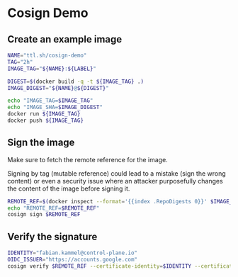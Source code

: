 # Cosign Demo

## Create an example image

```bash
NAME="ttl.sh/cosign-demo"
TAG="2h"
IMAGE_TAG="${NAME}:${LABEL}"

DIGEST=$(docker build -q -t ${IMAGE_TAG} .)
IMAGE_DIGEST="${NAME}@${DIGEST}"

echo "IMAGE_TAG=$IMAGE_TAG"
echo "IMAGE_SHA=$IMAGE_DIGEST"
docker run ${IMAGE_TAG}
docker push ${IMAGE_TAG}
```

## Sign the image

Make sure to fetch the remote reference for the image.

Signing by tag (mutable reference) could lead to a mistake (sign the wrong content)
or even a security issue where an attacker purposefully changes the content of
the image before signing it.

```bash
REMOTE_REF=$(docker inspect --format='{{index .RepoDigests 0}}' $IMAGE_TAG)
echo "REMOTE_REF=$REMOTE_REF"
cosign sign $REMOTE_REF
```

## Verify the signature

```bash
IDENTITY="fabian.kammel@control-plane.io"
OIDC_ISSUER="https://accounts.google.com"
cosign verify $REMOTE_REF --certificate-identity=$IDENTITY --certificate-oidc-issuer=$OIDC_ISSUER
```
